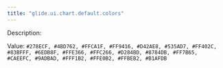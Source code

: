 ```yaml
---
title: "glide.ui.chart.default.colors"
---
```


Description: 

Value: `#278ECF, #4BD762, #FFCA1F, #FF9416, #D42AE8, #535AD7, #FF402C, #83BFFF, #6EDB8F, #FFE366, #FFC266, #D284BD, #8784DB, #FF7B65, #CAEEFC, #9ADBAD, #FFF1B2, #FFE0B2, #FFBEB2, #B1AFDB`